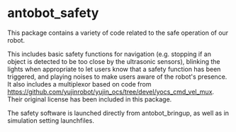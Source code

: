 # antobot_safety

This package contains a variety of code related to the safe operation of our robot. 

This includes basic safety functions for navigation (e.g. stopping if an object is detected to be too close by the ultrasonic sensors), blinking
the lights when appropriate to let users know that a safety function has been triggered, and playing noises to make users aware of the robot's presence. It also includes a multiplexor based on code from https://github.com/yujinrobot/yujin_ocs/tree/devel/yocs_cmd_vel_mux. Their original license has been included in this package.

The safety software is launched directly from antobot_bringup, as well as in simulation setting launchfiles.
